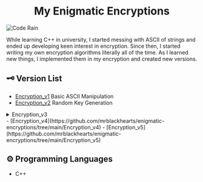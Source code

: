 <h1 align="center">My Enigmatic Encryptions
</h1>

![Code Rain](https://i.pinimg.com/originals/b4/e3/71/b4e371619042d1e80918d09904e90f7d.gif)

While learning C++ in university, I started messing with ASCII of strings and ended up developing keen interest in encryption. Since then, I started writing my own encryption algorithms literally all of the time. As I learned new things, I implemented them in my encryption and created new versions. 

## 🗝 Version List 
- [Encryption_v1](https://github.com/mrblackhearts/enigmatic-encryptions/tree/main/Encryption_v1) Basic ASCII Manipulation
- [Encryption_v2](https://github.com/mrblackhearts/enigmatic-encryptions/tree/main/Encryption_v2) Random Key Generation
<details>
  <summary>Encryption_v3</summary>

  - [Encryption_v3.0](https://github.com/mrblackhearts/enigmatic-encryptions/tree/main/Encryption_v3/Encryption_v3.0) No size limits
  - [Encryption_v3.1](https://github.com/mrblackhearts/enigmatic-encryptions/tree/main/Encryption_v3/Encryption_v3.1)
  - [Encryption_v3.2](https://github.com/mrblackhearts/enigmatic-encryptions/tree/main/Encryption_v3/Encryption_v3.2)
  - [Encryption_v3.3](https://github.com/mrblackhearts/enigmatic-encryptions/tree/main/Encryption_v3/Encryption_v3.3)
</details>
- [Encryption_v4](https://github.com/mrblackhearts/enigmatic-encryptions/tree/main/Encryption_v4) 
- [Encryption_v5](https://github.com/mrblackhearts/enigmatic-encryptions/tree/main/Encryption_v5) 

## ⚙ Programming Languages
- C++
